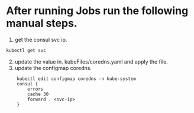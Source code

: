 # After running Jobs run the following manual steps.
1. get the consul svc ip. 
```bash
kubectl get svc
```
2. update the value in. kubeFiles/coredns.yaml and apply the file.
3. update the configmap coredns.
```
    kubectl edit configmap coredns -n kube-system
    consul {
        errors
        cache 30
        forward . <svc-ip>
    }
```